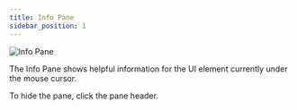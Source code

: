 ```yaml
---
title: Info Pane
sidebar_position: 1
---
```


![Info Pane][1]

The Info Pane shows helpful information for the UI element currently under the mouse cursor.

To hide the pane, click the pane header.

[1]: /images/shader-editor/info-pane.png

